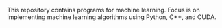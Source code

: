 This repository contains programs for machine learning. Focus is on implementing machine learning algorithms using Python, C++, and CUDA.
